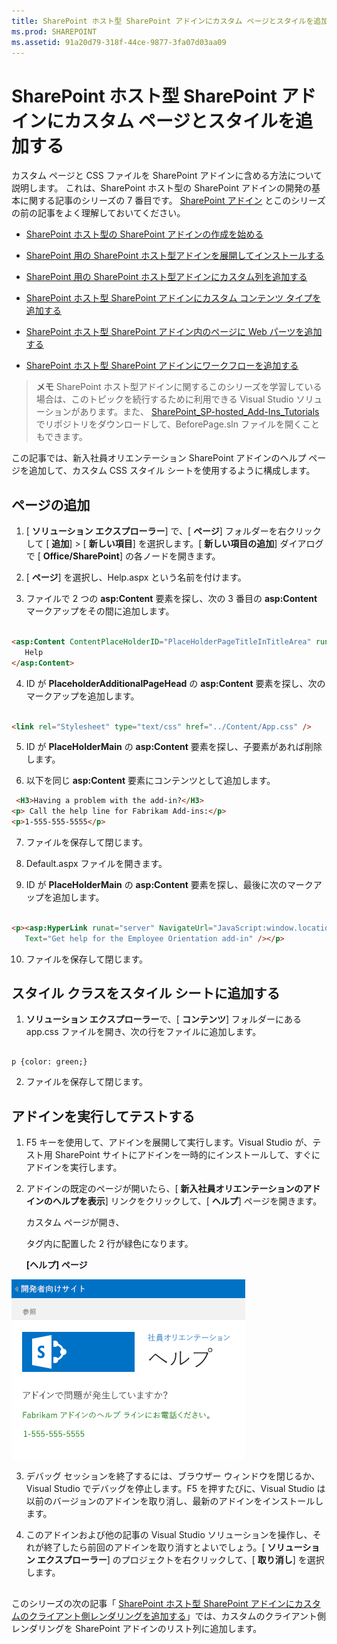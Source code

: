 ```yaml
---
title: SharePoint ホスト型 SharePoint アドインにカスタム ページとスタイルを追加する
ms.prod: SHAREPOINT
ms.assetid: 91a20d79-318f-44ce-9877-3fa07d03aa09
---
```



# SharePoint ホスト型 SharePoint アドインにカスタム ページとスタイルを追加する
カスタム ページと CSS ファイルを SharePoint アドインに含める方法について説明します。
これは、SharePoint ホスト型の SharePoint アドインの開発の基本に関する記事のシリーズの 7 番目です。 [SharePoint アドイン](sharepoint-add-ins.md) とこのシリーズの前の記事をよく理解しておいてください。





-  [SharePoint ホスト型の SharePoint アドインの作成を始める](get-started-creating-sharepoint-hosted-sharepoint-add-ins.md)


-  [SharePoint 用の SharePoint ホスト型アドインを展開してインストールする](deploy-and-install-a-sharepoint-hosted-sharepoint-add-in.md)


-  [SharePoint 用の SharePoint ホスト型アドインにカスタム列を追加する](add-custom-columns-to-a-sharepoint-hostedsharepoint-add-in.md)


-  [SharePoint ホスト型 SharePoint アドインにカスタム コンテンツ タイプを追加する](add-a-custom-content-type-to-a-sharepoint-hostedsharepoint-add-in.md)


-  [SharePoint ホスト型 SharePoint アドイン内のページに Web パーツを追加する](add-a-web-part-to-a-page-in-a-sharepoint-hosted-sharepoint-add-in.md)


-  [SharePoint ホスト型 SharePoint アドインにワークフローを追加する](add-a-workflow-to-a-sharepoint-hosted-sharepoint-add-in.md)



> **メモ**
> SharePoint ホスト型アドインに関するこのシリーズを学習している場合は、このトピックを続行するために利用できる Visual Studio ソリューションがあります。また、 [SharePoint_SP-hosted_Add-Ins_Tutorials](https://github.com/OfficeDev/SharePoint_SP-hosted_Add-Ins_Tutorials) でリポジトリをダウンロードして、BeforePage.sln ファイルを開くこともできます。




この記事では、新入社員オリエンテーション SharePoint アドインのヘルプ ページを追加して、カスタム CSS スタイル シートを使用するように構成します。 
## ページの追加


1. [ **ソリューション エクスプローラー**] で、[ **ページ**] フォルダーを右クリックして [ **追加**] > [ **新しい項目**] を選択します。[ **新しい項目の追加**] ダイアログで [ **Office/SharePoint**] の各ノードを開きます。


2. [ **ページ**] を選択し、Help.aspx という名前を付けます。


3. ファイルで 2 つの **asp:Content** 要素を探し、次の 3 番目の **asp:Content** マークアップをその間に追加します。

 ```HTML

<asp:Content ContentPlaceHolderID="PlaceHolderPageTitleInTitleArea" runat="server">
    Help
</asp:Content> 
 ```

4. ID が **PlaceholderAdditionalPageHead** の **asp:Content** 要素を探し、次のマークアップを追加します。

 ```HTML

<link rel="Stylesheet" type="text/css" href="../Content/App.css" />
 ```

5. ID が **PlaceHolderMain** の **asp:Content** 要素を探し、子要素があれば削除します。


6. 以下を同じ **asp:Content** 要素にコンテンツとして追加します。

 ```HTML
  <H3>Having a problem with the add-in?</H3>
<p> Call the help line for Fabrikam Add-ins:</p>
<p>1-555-555-5555</p>
 ```

7. ファイルを保存して閉じます。


8. Default.aspx ファイルを開きます。


9. ID が **PlaceHolderMain** の **asp:Content** 要素を探し、最後に次のマークアップを追加します。

 ```HTML

<p><asp:HyperLink runat="server" NavigateUrl="JavaScript:window.location = _spPageContextInfo.webAbsoluteUrl + '/Pages/Help.aspx';"
    Text="Get help for the Employee Orientation add-in" /></p>

 ```

10. ファイルを保存して閉じます。



## スタイル クラスをスタイル シートに追加する






1. **ソリューション エクスプローラー**で、[ **コンテンツ**] フォルダーにある app.css ファイルを開き、次の行をファイルに追加します。

 ```

p {color: green;}
 ```

2. ファイルを保存して閉じます。



## アドインを実行してテストする






1. F5 キーを使用して、アドインを展開して実行します。Visual Studio が、テスト用 SharePoint サイトにアドインを一時的にインストールして、すぐにアドインを実行します。 


2. アドインの既定のページが開いたら、[ **新入社員オリエンテーションのアドインのヘルプを表示**] リンクをクリックして、[ **ヘルプ**] ページを開きます。 

    カスタム ページが開き、<p> タグ内に配置した 2 行が緑色になります。


   **[ヘルプ] ページ**



!["ヘルプ" を含む SharePoint ページです。黒のヘッダー行があり、その後に緑色のテキスト行が 2 つあります。](images/2df51ab0-5b24-4a37-8b6a-6e95dbb1aeaa.PNG)





3. デバッグ セッションを終了するには、ブラウザー ウィンドウを閉じるか、Visual Studio でデバッグを停止します。F5 を押すたびに、Visual Studio は以前のバージョンのアドインを取り消し、最新のアドインをインストールします。


4. このアドインおよび他の記事の Visual Studio ソリューションを操作し、それが終了したら前回のアドインを取り消すとよいでしょう。[ **ソリューション エクスプローラー**] のプロジェクトを右クリックして、[ **取り消し**] を選択します。



## 
<a name="Nextsteps"> </a>

このシリーズの次の記事「 [SharePoint ホスト型 SharePoint アドインにカスタムのクライアント側レンダリングを追加する](add-custom-client-side-rendering-to-a-sharepoint-hosted-sharepoint-add-in.md)」では、カスタムのクライアント側レンダリングを SharePoint アドインのリスト列に追加します。




